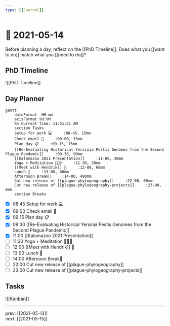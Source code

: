 ```yaml
---
type: [[Journal]]
---
```


# 📆 2021-05-14

Before planning a day, reflect on the [[PhD Timeline]]. Does what you [[want to do]] match what you [[need to do]]?

## PhD Timeline

![[PhD Timeline]]

## Day Planner
```mermaid
gantt
    dateFormat  HH-mm
    axisFormat %H:%M
    %% Current Time: 11:51:21 AM
    section Tasks
    Setup for work 💻     :08-45, 15mm
    Check email 📧     :09-00, 15mm
    Plan day 📋     :09-15, 15mm
    [[Re-Evaluating Historical Yersinia Pestis Genomes from the Second Plague Pandemic]]     :09-30, 90mm
    [[Kalamazoo 2021 Presentation]]     :11-00, 30mm
    Yoga + Meditation 🧘🏻‍♀️     :11-30, 30mm
    [[Meet with Hendrik]] 👤     :12-00, 60mm
    Lunch 🍙     :13-00, 60mm
    Afternoon Break🍩     :14-00, 480mm
    Cut new release of [[plague-phylogeography]]     :22-00, 60mm
    Cut new release of [[plague-phylogeography-projects]]     :23-00, 0mm
    section Breaks

```

- [x] 08:45 Setup for work 💻
- [x] 09:00 Check email 📧
- [x] 09:15 Plan day 📋
- [x] 09:30 [[Re-Evaluating Historical Yersinia Pestis Genomes from the Second Plague Pandemic]]
- [x] 11:00 [[Kalamazoo 2021 Presentation]]
- [ ] 11:30 Yoga + Meditation 🧘🏻‍♀️
- [ ] 12:00 [[Meet with Hendrik]] 👤
- [ ] 13:00 Lunch 🍙
- [ ] 14:00 Afternoon Break🍩
- [ ] 22:00 Cut new release of [[plague-phylogeography]]
- [ ] 23:00 Cut new release of [[plague-phylogeography-projects]]

## Tasks

![[Kanban]]

---

prev: [[2021-05-13]]  
next: [[2021-05-15]]  